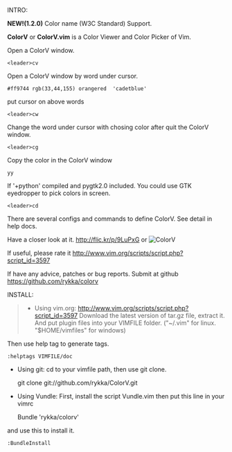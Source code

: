 INTRO:
    
**NEW!(1.2.0)**  Color name (W3C Standard) Support.

**ColorV** or **ColorV.vim** is a Color Viewer and Color Picker of Vim.

Open a ColorV window.

    <leader>cv

Open a ColorV window by word under cursor.

    #ff9744 rgb(33,44,155) orangered  'cadetblue'

put cursor on above words 
    
    <leader>cw

Change the word under cursor with chosing color after quit the ColorV window.

    <leader>cg

Copy the color in the ColorV window

    yy

If '+python' compiled and pygtk2.0 included.
You could use GTK eyedropper to pick colors in screen.

    <leader>cd

There are several configs and commands to define ColorV. 
See detail in help docs.

Have a closer look at it. 
http://flic.kr/p/9LuPxG
or 
![ColorV](http://i55.tinypic.com/330ryhl.jpg)


If useful, please rate it
http://www.vim.org/scripts/script.php?script_id=3597

If have any advice, patches or bug reports.
Submit at github 
https://github.com/rykka/colorv

INSTALL:
    
> * Using vim.org:
> http://www.vim.org/scripts/script.php?script_id=3597
> Download the latest version of tar.gz file, extract it.
> And put plugin files into your VIMFILE folder.
> ("~/.vim" for linux. "$HOME/vimfiles" for windows)

Then use help tag to generate tags.

    :helptags VIMFILE/doc

* Using git:
cd to your vimfile path, then use git clone.

    git clone git://github.com/rykka/ColorV.git


* Using Vundle:
First, install the script Vundle.vim
then put this line in your vimrc

    Bundle 'rykka/colorv'

and use this to install it.

    :BundleInstall

 
